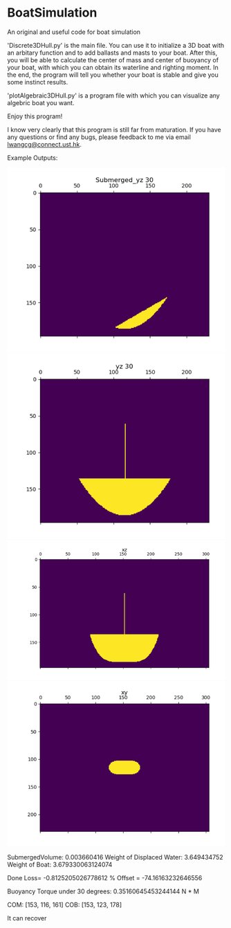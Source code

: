 # BoatSimulation
An original and useful code for boat simulation

'Discrete3DHull.py' is the main file. You can use it to initialize a 3D boat with an arbitary function and to add ballasts and masts to your boat. After this, you will be able to calculate the center of mass and center of buoyancy of your boat, with which you can obtain its waterline and righting moment. In the end, the program will tell you whether your boat is stable and give you some instinct results.

'plotAlgebraic3DHull.py' is a program file with which you can visualize any algebric boat you want.

Enjoy this program! 

I know very clearly that this program is still far from maturation. If you have any questions or find any bugs, please feedback to me via email lwangcg@connect.ust.hk.

Example Outputs:

![image](https://github.com/NoOneUST/BoatSimulation/blob/master/images/1.png)
![image](https://github.com/NoOneUST/BoatSimulation/blob/master/images/2.png)
![image](https://github.com/NoOneUST/BoatSimulation/blob/master/images/3.png)
![image](https://github.com/NoOneUST/BoatSimulation/blob/master/images/4.png)

SubmergedVolume:  0.003660416
Weight of Displaced Water:  3.649434752
Weight of Boat:  3.679330063124074

Done 
Loss=  -0.8125205026778612 % 
Offset =  -74.16163232646556

Buoyancy Torque under  30  degrees:  0.35160645453244144  N * M

COM:  [153, 116, 161]
COB:  [153, 123, 178]

It can recover
